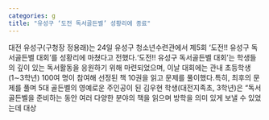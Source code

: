 ```yaml
---
categories: g
title: "유성구 ‘도전 독서골든벨’ 성황리에 종료"
---
```

대전 유성구(구청장 정용래)는 24일 유성구 청소년수련관에서 제5회 ‘도전!! 유성구 독서골든벨 대회’를 성황리에 마쳤다고 전했다.‘도전!! 유성구 독서골든벨 대회’는 학생들의 깊이 있는 독서활동을 응원하기 위해 마련되었으며, 이날 대회에는 관내 초등학생(1&sim;3학년) 100여 명이 참여해 선정된 책 10권을 읽고 문제를 풀이했다.특히, 최후의 문제를 풀며 5대 골든벨의 영예로운 주인공이 된 김우현 학생(대전지족초, 3학년)은 “독서골든벨을 준비하는 동안 여러 다양한 분야의 책을 읽으며 방학을 의미 있게 보낼 수 있었는데 대상